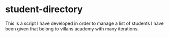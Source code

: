 # student-directory

This is a script I have developed in order to manage a list of students I have been given that belong to villans academy with many iterations.
